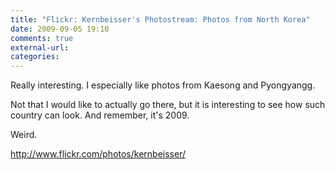 ```yaml
---
title: "Flickr: Kernbeisser's Photostream: Photos from North Korea"
date: 2009-09-05 19:10
comments: true
external-url:
categories:
---
```

Really interesting. I especially like photos from Kaesong and Pyongyangg.   
  
Not that I would like to actually go there, but it is interesting to see how such country can look. And remember, it's 2009.  
  
Weird.

<http://www.flickr.com/photos/kernbeisser/>
